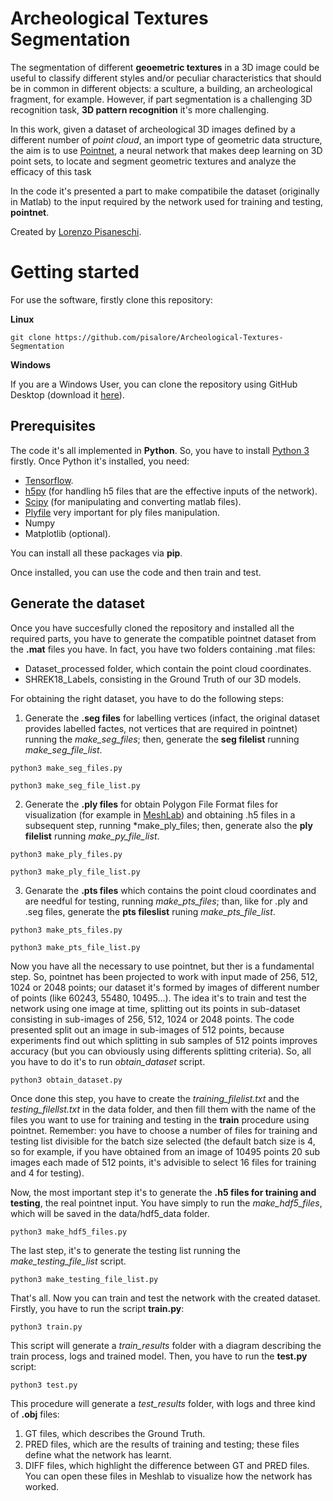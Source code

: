 # Archeological Textures Segmentation
The segmentation of different **geoemetric textures** in a 3D image could be useful to classify different styles and/or peculiar characteristics that should be in common in different objects: a sculture, a building, an archeological fragment, for example. However, if part segmentation is a challenging 3D recognition task, **3D pattern recognition** it's more challenging. 

In this work, given a dataset of archeological 3D images defined by a different number of *point cloud*, an import type of geometric data structure, the aim is to use [Pointnet](https://github.com/charlesq34/pointnet), a neural network that makes deep learning on 3D point sets, to locate and segment geometric textures and analyze the efficacy of this task

In the code it's presented a part to make compatibile the dataset (originally in Matlab) to the input required by the network used for training and testing, **pointnet**. 

Created by [Lorenzo Pisaneschi](https://www.linkedin.com/in/lorenzo-pisaneschi-aaa4b3123).

# Getting started

For use the software, firstly clone this repository:

**Linux**
```
git clone https://github.com/pisalore/Archeological-Textures-Segmentation
```

**Windows**

If you are a Windows User, you can clone the repository using GitHub Desktop (download it [here](https://desktop.github.com/)).

## Prerequisites

The code it's all implemented in **Python**. So, you have to install [Python 3](https://www.python.org/downloads/) firstly.
Once Python it's installed, you need:

- [Tensorflow](https://www.tensorflow.org/).
- [h5py](https://github.com/h5py/h5py) (for handling h5 files that are the effective inputs of the network).
- [Scipy](https://www.scipy.org/index.html) (for manipulating and converting matlab files).
- [Plyfile](https://pypi.org/project/plyfile/) very important for ply files manipulation.
- Numpy
- Matplotlib (optional).

You can install all these packages via **pip**.

Once installed, you can use the code and then train and test.

## Generate the dataset

Once you have succesfully cloned the repository and installed all the required parts, you have to generate the compatible pointnet dataset from the **.mat** files you have. In fact, you have two folders containing .mat files:

- Dataset_processed folder, which contain the point cloud coordinates.
- SHREK18_Labels, consisting in the Ground Truth of our 3D models.

For obtaining the right dataset, you have to do the following steps:

1. Generate the **.seg files** for labelling vertices (infact, the original dataset provides labelled factes, not vertices that are required in pointnet) running the *make_seg_files*; then, generate the **seg filelist** running *make_seg_file_list*.
```
python3 make_seg_files.py
```
```
python3 make_seg_file_list.py
```

2. Generate the **.ply files** for obtain Polygon File Format files for visualization (for example in [MeshLab](http://www.meshlab.net/#download)) and obtaining .h5 files in a subsequent step, running *make_ply_files; then, generate also the 
**ply filelist** running *make_py_file_list*.
```
python3 make_ply_files.py
```
```
python3 make_ply_file_list.py
```

3. Genarate the **.pts files** which contains the point cloud coordinates and are needful for testing, running *make_pts_files*; than, like for .ply and .seg files, generate the **pts fileslist** runing *make_pts_file_list*.
```
python3 make_pts_files.py
```
```
python3 make_pts_file_list.py
```

Now you have all the necessary to use pointnet, but ther is a fundamental step.
So, pointnet has been projected to work with input made of 256, 512, 1024 or 2048 points; our dataset it's formed by images of different number of points (like 60243, 55480, 10495...). The idea it's to train and test the network using one image at time, splitting out its points in sub-dataset consisting in sub-images of 256, 512, 1024 or 2048 points. 
The code presented split out an image in sub-images of 512 points, because experiments find out which splitting in sub samples of 512 points improves accuracy (but you can obviously using differents splitting criteria).
So, all you have to do it's to run *obtain_dataset* script.
```
python3 obtain_dataset.py
```
Once done this step, you have to create the *training_filelist.txt* and the *testing_filellst.txt* in the data folder, and then fill them with the name of the files you want to use for training and testing in the **train** procedure using pointnet. Remember: you have to choose a number of files for training and testing list divisible for the batch size selected (the default batch size is 4, so for example, if you have obtained from an image of 
10495 points 20 sub images each made of 512 points, it's advisible to select 16 files for training and 4 for testing).

Now, the most important step it's to generate the **.h5 files for training and testing**, the real pointnet input. You have simply to run the *make_hdf5_files*, which will be saved in the data/hdf5_data folder.

```
python3 make_hdf5_files.py
```
The last step, it's to generate the testing list running the *make_testing_file_list* script.
```
python3 make_testing_file_list.py
```
That's all. Now you can train and test the network with the created dataset.
Firstly, you have to run the script **train.py**:

```
python3 train.py
```
This script will generate a *train_results* folder with a diagram describing the train process, logs and trained model.
Then, you have to run the **test.py** script:
```
python3 test.py
```
This procedure will generate a *test_results* folder, with logs and three kind of **.obj** files:
1. GT files, which describes the Ground Truth.
2. PRED files, which are the results of training and testing; these files define what the network has learnt.
3. DIFF files, which highlight the difference between GT and PRED files.
You can open these files in Meshlab to visualize how the network has worked.
